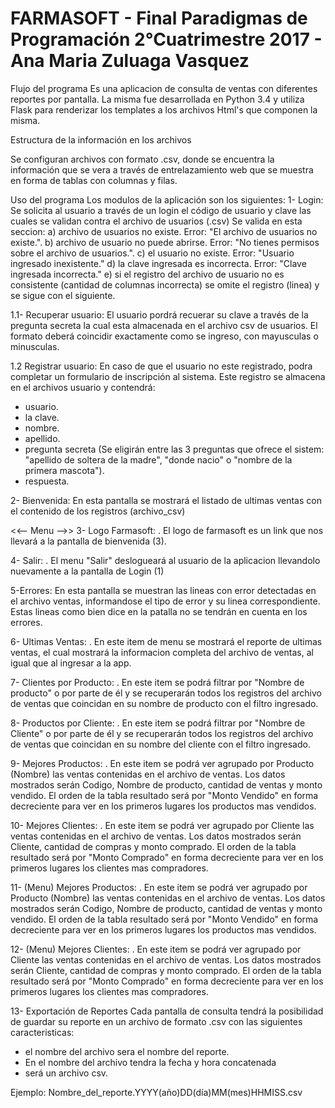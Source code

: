 # FARMASOFT - Final Paradigmas de Programación 2°Cuatrimestre 2017 - Ana Maria Zuluaga Vasquez

 
Flujo del programa
 Es una aplicacion de consulta de ventas con diferentes reportes por pantalla. La misma fue desarrollada en Python 3.4 y utiliza Flask para renderizar los templates a los archivos Html's que componen la misma. 

Estructura de la información en los archivos

 Se configuran archivos con formato .csv, donde se encuentra la información que se vera a través de entrelazamiento web que se muestra en forma de tablas con columnas y filas. 

Uso del programa
Los modulos de la aplicación son los siguientes:
1- Login: 
  Se solicita al usuario a través de un login el código de usuario  y clave las cuales se validan contra el archivo de usuarios (.csv)
  Se valida en esta seccion:
  a) archivo de usuarios no existe. Error: "El archivo de usuarios no existe.".
  b) archivo de usuario no puede abrirse. Error: "No tienes permisos sobre el archivo de usuarios.".
  c) el usuario no existe. Error: "Usuario ingresado inexistente."
  d) la clave ingresada es incorrecta. Error: "Clave ingresada incorrecta."
  e) si el registro del archivo de usuario no es consistente (cantidad de columnas incorrecta) se omite el registro (linea) y se sigue con el siguiente.
  
1.1- Recuperar usuario:
  El usuario pordrá recuerar su clave a través de la pregunta secreta la cual esta almacenada en el archivo csv de usuarios. El formato deberá coincidir exactamente como se ingreso, con mayusculas o minusculas. 

1.2 Registrar usuario:
    En caso de que el usuario no este registrado, podra completar un formulario de inscripción al sistema. Este registro se almacena en el archivos usuario y contendrá: 
- usuario.
- la clave.
- nombre.
- apellido.
- pregunta secreta (Se eligirán entre las 3 preguntas que ofrece el sistem: "apellido de soltera de la madre", "donde nacio" o "nombre de la primera mascota").
- respuesta.

2- Bienvenida:
  En esta pantalla se mostrará el listado de ultimas ventas con el contenido de los registros (archivo_csv) 

<<-- Menu -->> 
3- Logo Farmasoft:
	. El logo de farmasoft es un link que nos llevará a la pantalla de bienvenida (3).

4- Salir:
	. El menu "Salir" deslogueará al usuario de la aplicacion llevandolo nuevamente a la pantalla de Login (1)

5-Errores:
  En esta pantalla se muestran las lineas con error detectadas en el archivo ventas, informandose el tipo de error y su linea correspondiente. Estas lineas como bien dice en la patalla no se tendrán en cuenta en los errores.

6- Ultimas Ventas:
	. En este item de menu se mostrará el reporte de ultimas ventas, el cual mostrará la informacion completa del archivo de ventas, al igual que al ingresar a la app.

7- Clientes por Producto:
	. En este item se podrá filtrar por "Nombre de producto" o por parte de él y se recuperarán todos los registros del archivo de ventas que coincidan en su nombre de producto con el filtro ingresado.

8- Productos por Cliente:
	. En este item se podrá filtrar por "Nombre de Cliente" o por parte de él y se recuperarán todos los registros del archivo de ventas que coincidan en su nombre del cliente con el filtro ingresado.

9- Mejores Productos:
	. En este item se podrá ver agrupado por Producto (Nombre) las ventas contenidas en el archivo de ventas. Los datos mostrados serán Codigo, Nombre de producto, cantidad de ventas y monto vendido. 
	  El orden de la tabla resultado será por "Monto Vendido" en forma decreciente para ver en los primeros lugares los productos mas vendidos.

10- Mejores Clientes:
	. En este item se podrá ver agrupado por Cliente las ventas contenidas en el archivo de ventas. Los datos mostrados serán Cliente, cantidad de compras y monto comprado. 
	  El orden de la tabla resultado será por "Monto Comprado" en forma decreciente para ver en los primeros lugares los clientes mas compradores.
	
11- (Menu) Mejores Productos:
	. En este item se podrá ver agrupado por Producto (Nombre) las ventas contenidas en el archivo de ventas. Los datos mostrados serán Codigo, Nombre de producto, cantidad de ventas y monto vendido. 
	  El orden de la tabla resultado será por "Monto Vendido" en forma decreciente para ver en los primeros lugares los productos mas vendidos.

12- (Menu) Mejores Clientes:
	. En este item se podrá ver agrupado por Cliente las ventas contenidas en el archivo de ventas. Los datos mostrados serán Cliente, cantidad de compras y monto comprado. 
	  El orden de la tabla resultado será por "Monto Comprado" en forma decreciente para ver en los primeros lugares los clientes mas compradores.
	  
13- Exportación de Reportes
    Cada pantalla de consulta tendrá la posibilidad de guardar su reporte en un archivo de formato .csv con las siguientes caracteristicas: 
- el nombre del archivo sera el nombre del reporte.
- En el nombre del archivo tendra la fecha y hora concatenada
- será un archivo csv.

Ejemplo: Nombre_del_reporte.YYYY(año)DD(día)MM(mes)HHMISS.csv


